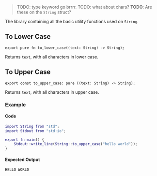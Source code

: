 > TODO: type keyword go brrrr.
> TODO: what about chars?
> **TODO**: Are these on the `String` struct?

The library containing all the basic utility functions used on `String`.

## To Lower Case

```
export pure fn to_lower_case((text: String) -> String);
```

Returns `text`, with all characters in lower case.

## To Upper Case

```
export const to_upper_case: pure ((text: String) -> String);
```

Returns `text`, with all characters in upper case.

### Example

#### Code

```m
import String from "std";
import Stdout from "std:io";

export fn main() {
    Stdout::write_line(String::to_upper_case("hello world"));
}
```

#### Expected Output

```console
HELLO WORLD
```

